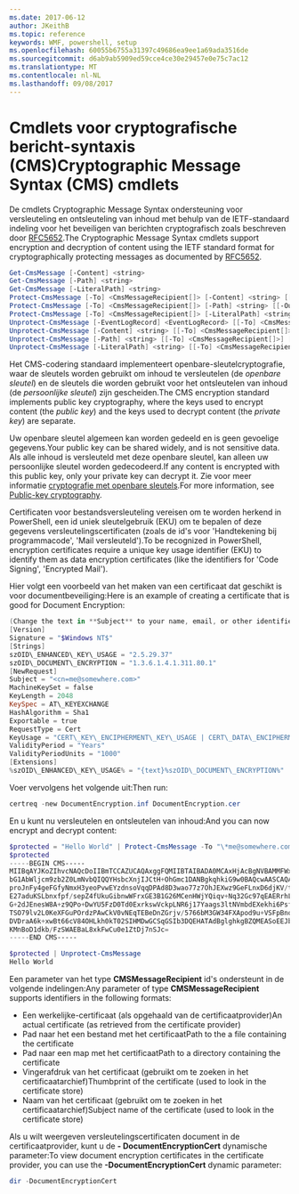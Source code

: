```yaml
---
ms.date: 2017-06-12
author: JKeithB
ms.topic: reference
keywords: WMF, powershell, setup
ms.openlocfilehash: 60055b6755a31397c49686ea9ee1a69ada3516de
ms.sourcegitcommit: d6ab9ab5909ed59cce4ce30e29457e0e75c7ac12
ms.translationtype: MT
ms.contentlocale: nl-NL
ms.lasthandoff: 09/08/2017
---
```

# <a name="cryptographic-message-syntax-cms-cmdlets"></a><span data-ttu-id="fc6d5-102">Cmdlets voor cryptografische bericht-syntaxis (CMS)</span><span class="sxs-lookup"><span data-stu-id="fc6d5-102">Cryptographic Message Syntax (CMS) cmdlets</span></span>

<span data-ttu-id="fc6d5-103">De cmdlets Cryptographic Message Syntax ondersteuning voor versleuteling en ontsleuteling van inhoud met behulp van de IETF-standaard indeling voor het beveiligen van berichten cryptografisch zoals beschreven door [RFC5652](https://tools.ietf.org/html/rfc5652).</span><span class="sxs-lookup"><span data-stu-id="fc6d5-103">The Cryptographic Message Syntax cmdlets support encryption and decryption of content using the IETF standard format for cryptographically protecting messages as documented by [RFC5652](https://tools.ietf.org/html/rfc5652).</span></span>

```powershell
Get-CmsMessage [-Content] <string>
Get-CmsMessage [-Path] <string>
Get-CmsMessage [-LiteralPath] <string>
Protect-CmsMessage [-To] <CmsMessageRecipient[]> [-Content] <string> [[-OutFile] <string>]
Protect-CmsMessage [-To] <CmsMessageRecipient[]> [-Path] <string> [[-OutFile] <string>]
Protect-CmsMessage [-To] <CmsMessageRecipient[]> [-LiteralPath] <string> [[-OutFile] <string>]
Unprotect-CmsMessage [-EventLogRecord] <EventLogRecord> [[-To] <CmsMessageRecipient[]>] [-IncludeContext]
Unprotect-CmsMessage [-Content] <string> [[-To] <CmsMessageRecipient[]>] [-IncludeContext]
Unprotect-CmsMessage [-Path] <string> [[-To] <CmsMessageRecipient[]>] [-IncludeContext]
Unprotect-CmsMessage [-LiteralPath] <string> [[-To] <CmsMessageRecipient[]>] [-IncludeContext]
```

<span data-ttu-id="fc6d5-104">Het CMS-codering standaard implementeert openbare-sleutelcryptografie, waar de sleutels worden gebruikt om inhoud te versleutelen (de *openbare sleutel*) en de sleutels die worden gebruikt voor het ontsleutelen van inhoud (de *persoonlijke sleutel*) zijn gescheiden.</span><span class="sxs-lookup"><span data-stu-id="fc6d5-104">The CMS encryption standard implements public key cryptography, where the keys used to encrypt content (the *public key*) and the keys used to decrypt content (the *private key*) are separate.</span></span>

<span data-ttu-id="fc6d5-105">Uw openbare sleutel algemeen kan worden gedeeld en is geen gevoelige gegevens.</span><span class="sxs-lookup"><span data-stu-id="fc6d5-105">Your public key can be shared widely, and is not sensitive data.</span></span> <span data-ttu-id="fc6d5-106">Als alle inhoud is versleuteld met deze openbare sleutel, kan alleen uw persoonlijke sleutel worden gedecodeerd.</span><span class="sxs-lookup"><span data-stu-id="fc6d5-106">If any content is encrypted with this public key, only your private key can decrypt it.</span></span> <span data-ttu-id="fc6d5-107">Zie voor meer informatie [cryptografie met openbare sleutels](https://en.wikipedia.org/wiki/Public-key_cryptography).</span><span class="sxs-lookup"><span data-stu-id="fc6d5-107">For more information, see [Public-key cryptography](https://en.wikipedia.org/wiki/Public-key_cryptography).</span></span>

<span data-ttu-id="fc6d5-108">Certificaten voor bestandsversleuteling vereisen om te worden herkend in PowerShell, een id uniek sleutelgebruik (EKU) om te bepalen of deze gegevens versleutelingscertificaten (zoals de id's voor 'Handtekening bij programmacode', 'Mail versleuteld').</span><span class="sxs-lookup"><span data-stu-id="fc6d5-108">To be recognized in PowerShell, encryption certificates require a unique key usage identifier (EKU) to identify them as data encryption certificates (like the identifiers for 'Code Signing', 'Encrypted Mail').</span></span>

<span data-ttu-id="fc6d5-109">Hier volgt een voorbeeld van het maken van een certificaat dat geschikt is voor documentbeveiliging:</span><span class="sxs-lookup"><span data-stu-id="fc6d5-109">Here is an example of creating a certificate that is good for Document Encryption:</span></span>

```powershell
(Change the text in **Subject** to your name, email, or other identifier), and put in a file (i.e.: DocumentEncryption.inf):
[Version]
Signature = "$Windows NT$"
[Strings]
szOID\_ENHANCED\_KEY\_USAGE = "2.5.29.37"
szOID\_DOCUMENT\_ENCRYPTION = "1.3.6.1.4.1.311.80.1"
[NewRequest]
Subject = "<cn=me@somewhere.com>"
MachineKeySet = false
KeyLength = 2048
KeySpec = AT\_KEYEXCHANGE
HashAlgorithm = Sha1
Exportable = true
RequestType = Cert
KeyUsage = "CERT\_KEY\_ENCIPHERMENT\_KEY\_USAGE | CERT\_DATA\_ENCIPHERMENT\_KEY\_USAGE"
ValidityPeriod = "Years"
ValidityPeriodUnits = "1000"
[Extensions]
%szOID\_ENHANCED\_KEY\_USAGE% = "{text}%szOID\_DOCUMENT\_ENCRYPTION%"
```

<span data-ttu-id="fc6d5-110">Voer vervolgens het volgende uit:</span><span class="sxs-lookup"><span data-stu-id="fc6d5-110">Then run:</span></span>
```powershell
certreq -new DocumentEncryption.inf DocumentEncryption.cer
```

<span data-ttu-id="fc6d5-111">En u kunt nu versleutelen en ontsleutelen van inhoud:</span><span class="sxs-lookup"><span data-stu-id="fc6d5-111">And you can now encrypt and decrypt content:</span></span>

```powershell
$protected = "Hello World" | Protect-CmsMessage -To "\*me@somewhere.com\*[](mailto:*leeholm@microsoft.com*)"
$protected
-----BEGIN CMS-----
MIIBqAYJKoZIhvcNAQcDoIIBmTCCAZUCAQAxggFQMIIBTAIBADA0MCAxHjAcBgNVBAMMFWxlZWhv
bG1AbWljcm9zb2Z0LmNvbQIQQYHsbcXnjIJCtH+OhGmc1DANBgkqhkiG9w0BAQcwAASCAQAnkFHM
proJnFy4geFGfyNmxH3yeoPvwEYzdnsoVqqDPAd8D3wao77z7OhJEXwz9GeFLnxD6djKV/tF4PxR
E27aduKSLbnxfpf/sepZ4fUkuGibnwWFrxGE3B1G26MCenHWjYQiqv+Nq32Gc97qEAERrhLv6S4R
G+2dJEnesW8A+z9QPo+DwYU5FzD0Td0ExrkswVckpLNR6j17Yaags3ltNVmbdEXekhi6Psf2MLMP
TSO79lv2L0KeXFGuPOrdzPAwCkV0vNEqTEBeDnZGrjv/5766bM3GW34FXApod9u+VSFpBnqVOCBA
DVDraA6k+xwBt66cV84OHLkh0kT02SIHMDwGCSqGSIb3DQEHATAdBglghkgBZQMEASoEEJbJaiRl
KMnBoD1dkb/FzSWAEBaL8xkFwCu0e1ZtDj7nSJc=
-----END CMS-----

$protected | Unprotect-CmsMessage
Hello World
```

<span data-ttu-id="fc6d5-112">Een parameter van het type **CMSMessageRecipient** id's ondersteunt in de volgende indelingen:</span><span class="sxs-lookup"><span data-stu-id="fc6d5-112">Any parameter of type **CMSMessageRecipient** supports identifiers in the following formats:</span></span>
- <span data-ttu-id="fc6d5-113">Een werkelijke-certificaat (als opgehaald van de certificaatprovider)</span><span class="sxs-lookup"><span data-stu-id="fc6d5-113">An actual certificate (as retrieved from the certificate provider)</span></span>
- <span data-ttu-id="fc6d5-114">Pad naar het een bestand met het certificaat</span><span class="sxs-lookup"><span data-stu-id="fc6d5-114">Path to the a file containing the certificate</span></span>
- <span data-ttu-id="fc6d5-115">Pad naar een map met het certificaat</span><span class="sxs-lookup"><span data-stu-id="fc6d5-115">Path to a directory containing the certificate</span></span>
- <span data-ttu-id="fc6d5-116">Vingerafdruk van het certificaat (gebruikt om te zoeken in het certificaatarchief)</span><span class="sxs-lookup"><span data-stu-id="fc6d5-116">Thumbprint of the certificate (used to look in the certificate store)</span></span>
- <span data-ttu-id="fc6d5-117">Naam van het certificaat (gebruikt om te zoeken in het certificaatarchief)</span><span class="sxs-lookup"><span data-stu-id="fc6d5-117">Subject name of the certificate (used to look in the certificate store)</span></span>

<span data-ttu-id="fc6d5-118">Als u wilt weergeven versleutelingscertificaten document in de certificaatprovider, kunt u de **- DocumentEncryptionCert** dynamische parameter:</span><span class="sxs-lookup"><span data-stu-id="fc6d5-118">To view document encryption certificates in the certificate provider, you can use the **-DocumentEncryptionCert** dynamic parameter:</span></span>

```powershell
dir -DocumentEncryptionCert
```

